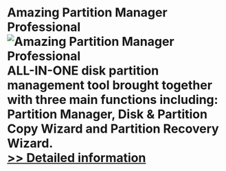 # Amazing Partition Manager Professional<br />![Amazing Partition Manager Professional](https://mycommerce.akamaized.net/api/pimages/P300860082/BIG/300860082.PNG)<br />ALL-IN-ONE disk partition management tool brought together with three main functions including: Partition Manager, Disk & Partition Copy Wizard and Partition Recovery Wizard.<br />[>> Detailed information](https://secure.shareit.com/shareit/product.html?productid=300860082&affiliateid=200057808)